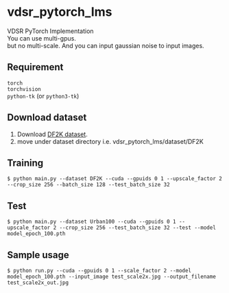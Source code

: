 # vdsr_pytorch_lms
VDSR PyTorch Implementation  
You can use multi-gpus.  
but no multi-scale.
And you can input gaussian noise to input images.

## Requirement
`torch`  
`torchvision`  
`python-tk` (or `python3-tk`)

## Download dataset
1. Download [DF2K dataset](https://drive.google.com/file/d/1P9pcaGjvq3xiF22GXIq7ciZta3rjZxaY/view?usp=sharing).
2. move under dataset directory i.e. vdsr_pytorch_lms/dataset/DF2K

## Training
```
$ python main.py --dataset DF2K --cuda --gpuids 0 1 --upscale_factor 2 --crop_size 256 --batch_size 128 --test_batch_size 32
```

## Test
```
$ python main.py --dataset Urban100 --cuda --gpuids 0 1 --upscale_factor 2 --crop_size 256 --test_batch_size 32 --test --model model_epoch_100.pth
```

## Sample usage
```
$ python run.py --cuda --gpuids 0 1 --scale_factor 2 --model model_epoch_100.pth --input_image test_scale2x.jpg --output_filename test_scale2x_out.jpg
```

